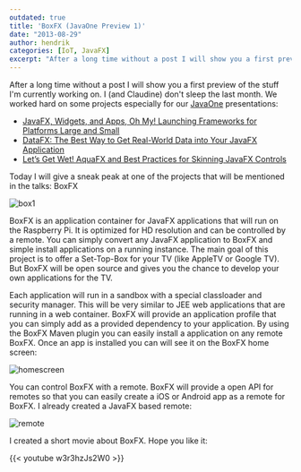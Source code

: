 ```yaml
---
outdated: true
title: 'BoxFX (JavaOne Preview 1)'
date: "2013-08-29"
author: hendrik
categories: [IoT, JavaFX]
excerpt: "After a long time without a post I will show you a first preview of the stuff I'm currently working on. I (and Claudine) don't sleep the last month. We worked hard on some projects especially for our JavaOne presentations"
---
```

After a long time without a post I will show you a first preview of the stuff I'm currently working on. I (and Claudine) don't sleep the last month. We worked hard on some projects especially for our [JavaOne](http://www.oracle.com/javaone/index.html) presentations:

* [JavaFX, Widgets, and Apps, Oh My! Launching Frameworks for Platforms Large and Small](https://oracleus.activeevents.com/2013/connect/sessionDetail.ww?SESSION_ID=2605)
* [DataFX: The Best Way to Get Real-World Data into Your JavaFX Application](https://oracleus.activeevents.com/2013/connect/sessionDetail.ww?SESSION_ID=3202)
* [Let’s Get Wet! AquaFX and Best Practices for Skinning JavaFX Controls](https://oracleus.activeevents.com/2013/connect/sessionDetail.ww?SESSION_ID=3839)

Today I will give a sneak peak at one of the projects that will be mentioned in the talks: BoxFX

![box1](/posts/guigarage-legacy/box1.png)

BoxFX is an application container for JavaFX applications that will run on the Raspberry Pi. It is optimized for HD resolution and can be controlled by a remote. You can simply convert any JavaFX application to BoxFX and simple install applications on a running instance. The main goal of this project is to offer a Set-Top-Box for your TV (like AppleTV or Google TV). But BoxFX will be open source and gives you the chance to develop your own applications for the TV.

Each application will run in a sandbox with a special classloader and security manager. This will be very similar to JEE web applications that are running in a web container. BoxFX will provide an application profile that you can simply add as a provided dependency to your application. By using the BoxFX Maven plugin you can easily install a application on any remote BoxFX. Once an app is installed you can will see it on the BoxFX home screen:

![homescreen](/posts/guigarage-legacy/homescreen.png)

You can control BoxFX with a remote. BoxFX will provide a open API for remotes so that you can easily create a iOS or Android app as a remote for BoxFX. I already created a JavaFX based remote:

![remote](/posts/guigarage-legacy/remote.png)

I created a short movie about BoxFX. Hope you like it:

{{< youtube w3r3hzJs2W0 >}}

